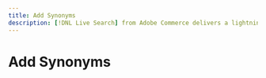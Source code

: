 ```yaml
---
title: Add Synonyms
description: [!DNL Live Search] from Adobe Commerce delivers a lightning fast, super-relevant, and intuitive search experience.
---
```

# Add Synonyms